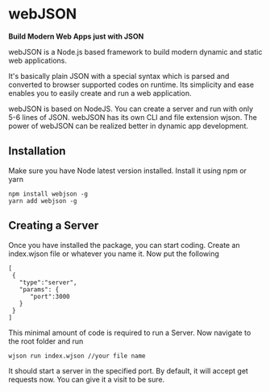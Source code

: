 # webJSON
**Build Modern Web Apps just with JSON**

webJSON is a Node.js based framework to build modern dynamic and static web applications.

It's basically plain JSON with a special syntax which is parsed and converted to browser supported codes on runtime. Its simplicity and ease enables you to easily create and run a web application.

webJSON is based on NodeJS. You can create a server and run with only 5-6 lines of JSON. webJSON has its own CLI and file extension wjson. The power of webJSON can be realized better in dynamic app development.

## Installation
Make sure you have Node latest version installed. Install it using npm or yarn
```
npm install webjson -g
yarn add webjson -g
```
## Creating a Server
Once you have installed the package, you can start coding. Create an index.wjson file or whatever you name it. Now put the following
```
[
 {
   "type":"server",
   "params": {
      "port":3000
   }
 }
]
```
This minimal amount of code is required to run a Server. Now navigate to the root folder and run

```
wjson run index.wjson //your file name
```
It should start a server in the specified port. By default, it will accept get requests now. You can give it a visit to be sure.
